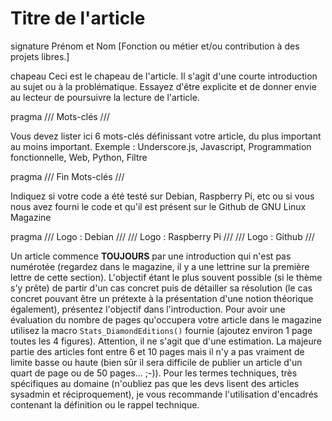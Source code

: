 # Titre de l'article

signature
Prénom et Nom
[Fonction ou métier et/ou contribution à des projets libres.]


chapeau
Ceci est le chapeau de l'article. Il s'agit d'une courte introduction
au sujet ou à la problématique. Essayez d'être explicite et de donner
envie au lecteur de poursuivre la lecture de l'article.


pragma
/// Mots-clés ///


Vous devez lister ici 6 mots-clés définissant votre article, du plus
important au moins important. Exemple :
Underscore.js, Javascript, Programmation fonctionnelle, Web, Python, Filtre


pragma
/// Fin Mots-clés ///


Indiquez si votre code a été testé sur Debian, Raspberry Pi, etc ou si
vous nous avez fourni le code et qu'il est présent sur le Github de GNU Linux Magazine


pragma
/// Logo : Debian ///
/// Logo : Raspberry Pi ///
/// Logo : Github ///


Un article commence **TOUJOURS** par une introduction qui n'est pas numérotée
(regardez dans le magazine, il y a une lettrine sur la première lettre de cette
section). L'objectif étant le plus souvent possible (si le thème s'y prête) de
partir d'un cas concret puis de détailler sa résolution (le cas concret pouvant
être un prétexte à la présentation d'une notion théorique également), présentez
l'objectif dans l'introduction.
Pour avoir une évaluation du nombre de pages qu'occupera votre article dans le
magazine utilisez la macro ``Stats_DiamondEditions()`` fournie (ajoutez environ 1
page toutes les 4 figures). Attention, il ne s'agit que d'une estimation. La
majeure partie des articles font entre 6 et 10 pages mais il n'y a pas vraiment
de limite basse ou haute (bien sûr il sera difficile de publier un article d'un
quart de page ou de 50 pages... ;-)).
Pour les termes techniques, très spécifiques au domaine (n'oubliez pas que les
devs lisent des articles sysadmin et réciproquement), je vous recommande
l'utilisation d'encadrés contenant la définition ou le rappel technique.
